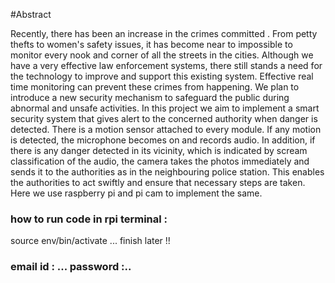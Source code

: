 #Abstract

Recently, there has been an increase in the crimes committed . From petty thefts to women's safety issues, it has become near to impossible to monitor every nook and corner of all the streets in the cities.
Although we have a very effective law enforcement systems, there still stands a need for the technology to improve and support this existing system. 
Effective real time monitoring can prevent these crimes from happening.
We plan to introduce a new security mechanism to safeguard the public during abnormal and unsafe activities. 
In this project we aim to implement a smart security system that gives alert to the concerned authority when danger is detected. There is a motion sensor attached to every module. If any motion is detected, the microphone becomes on and records audio. In addition, if there is any danger detected in its vicinity, which is indicated by scream classification of the audio, the camera takes the photos immediately and sends it to the authorities as in the neighbouring police station. This enables the authorities to act swiftly and ensure that necessary steps are taken.
Here we use raspberry pi and pi cam to implement the same.





### how to run code in rpi terminal :
source env/bin/activate ...
finish later !!
### email id :  ... password :..



